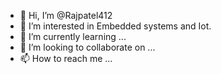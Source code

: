 - 👋 Hi, I’m @Rajpatel412
- 👀 I’m interested in Embedded systems and Iot.
- 🌱 I’m currently learning ...
- 💞️ I’m looking to collaborate on ...
- 📫 How to reach me ...

<!---
Rajpatel412/Rajpatel412 is a ✨ special ✨ repository because its `README.md` (this file) appears on your GitHub profile.
You can click the Preview link to take a look at your changes.
--->
